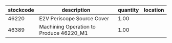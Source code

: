 |stockcode|description|quantity|location|
|---------|-----------|--------|--------|
|46220|E2V Periscope Source Cover|1.00||
|46389|Machining Operation to Produce 46220_M1|1.00||
